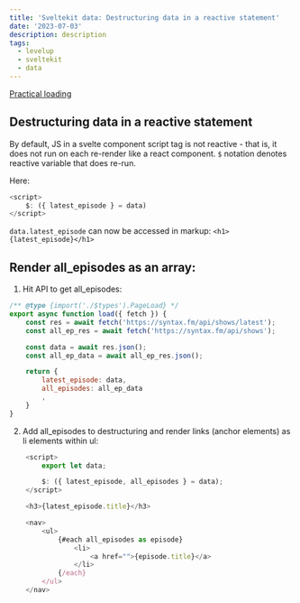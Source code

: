 ```yaml
---
title: 'Sveltekit data: Destructuring data in a reactive statement'
date: '2023-07-03'
description: description
tags:
  - levelup
  - sveltekit
  - data
---
```

[Practical loading](https://levelup.video/tutorials/sveltekit/practical-loading)

## Destructuring data in a reactive statement

By default, JS in a svelte component script tag is not reactive - that is, it does not run on each re-render like a react component. ```$``` notation denotes reactive variable that does re-run.

Here:

```javascript
<script>
	$: ({ latest_episode } = data)
</script>
```

```data.latest_episode``` can now be accessed in markup:
```<h1>{latest_episode}</h1>```

## Render all_episodes as an array:

1. Hit API to get all_episodes:

```javascript
/** @type {import('./$types').PageLoad} */
export async function load({ fetch }) {
    const res = await fetch('https://syntax.fm/api/shows/latest');
    const all_ep_res = await fetch('https://syntax.fm/api/shows');

    const data = await res.json();
    const all_ep_data = await all_ep_res.json();

    return {
        latest_episode: data,
        all_episodes: all_ep_data
        ,
    }
}
```

2. Add all_episodes to destructuring and render links (anchor elements) as li elements within ul:

```javascript
	<script>
		export let data;

		$: ({ latest_episode, all_episodes } = data);
	</script>

	<h3>{latest_episode.title}</h3>

	<nav>
		<ul>
			{#each all_episodes as episode}
				<li>
					<a href="">{episode.title}</a>
				</li>
			{/each}
		</ul>
	</nav>
```
